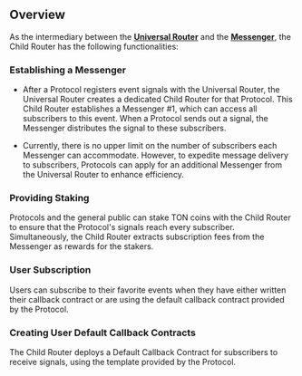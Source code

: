 ## Overview

As the intermediary between the [**Universal Router**](/docs/Architecture/UniversalRouter.md) and the [**Messenger**](/docs/Architecture/Messenger.md), the Child Router has the following functionalities:

### Establishing a Messenger

- After a Protocol registers event signals with the Universal Router, the Universal Router creates a dedicated Child Router for that Protocol. This Child Router establishes a Messenger #1, which can access all subscribers to this event. When a Protocol sends out a signal, the Messenger distributes the signal to these subscribers.

- Currently, there is no upper limit on the number of subscribers each Messenger can accommodate. However, to expedite message delivery to subscribers, Protocols can apply for an additional Messenger from the Universal Router to enhance efficiency.

### Providing Staking

Protocols and the general public can stake TON coins with the Child Router to ensure that the Protocol's signals reach every subscriber. Simultaneously, the Child Router extracts subscription fees from the Messenger as rewards for the stakers.

### User Subscription

Users can subscribe to their favorite events when they have either written their callback contract or are using the default callback contract provided by the Protocol.

### Creating User Default Callback Contracts

The Child Router deploys a Default Callback Contract for subscribers to receive signals, using the template provided by the Protocol.
